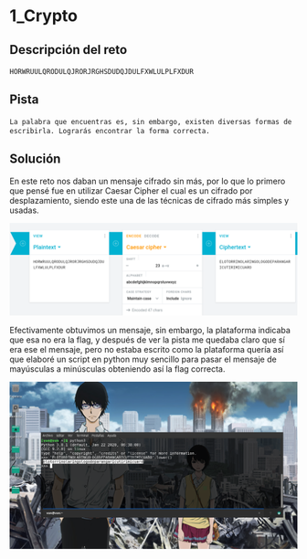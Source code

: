 # 1_Crypto

## Descripción del reto

```
HORWRUULQRODULQJRORJRGHSDUDQJDULFXWLULPLFXDUR
```

## Pista

```
La palabra que encuentras es, sin embargo, existen diversas formas de escribirla. Lograrás encontrar la forma correcta. 
```

## Solución

En este reto nos daban un mensaje cifrado sin más, por lo que lo primero que pensé fue en utilizar Caesar Cipher el cual
es un cifrado por desplazamiento, siendo este una de las técnicas de cifrado más simples y usadas.

![Caesar Cipher](Images/01.png)

Efectivamente obtuvimos un mensaje, sin embargo, la plataforma indicaba que esa no era la flag, y después de ver la pista
me quedaba claro que sí era ese el mensaje, pero no estaba escrito como la plataforma quería así que elaboré un script en python muy sencillo
para pasar el mensaje de mayúsculas a minúsculas obteniendo así la flag correcta.

![Script de Python](Images/02.png)
